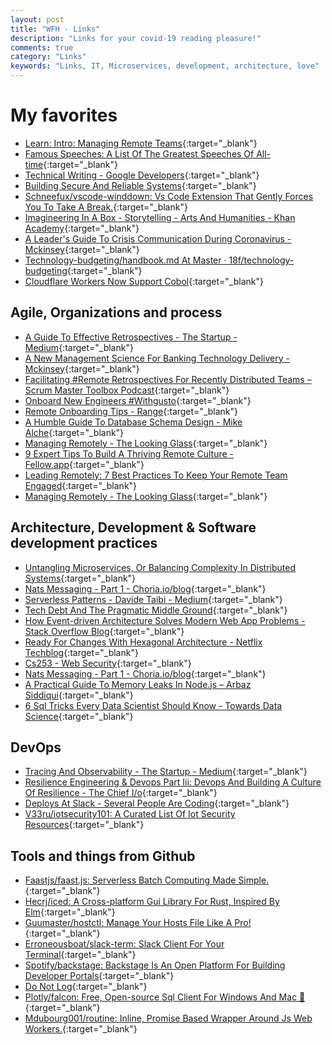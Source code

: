 ```yaml
---
layout: post
title: "WFH - Links"
description: "Links for your covid-19 reading pleasure!"
comments: true
category: "Links"
keywords: "Links, IT, Microservices, development, architecture, love"
---
```


<!-- markdownlint-disable MD033 MD020 MD025-->
# My favorites<a name="favorites"></a>

- [Learn: Intro: Managing Remote Teams](https://knowyourteam.com/m/lessons/161-managing-remote-teams/topics/1301-intro-managing-remote-teams){:target="_blank"}
- [Famous Speeches: A List Of The Greatest Speeches Of All-time](https://jamesclear.com/great-speeches){:target="_blank"}
- [Technical Writing  -  Google Developers](https://developers.google.com/tech-writing){:target="_blank"}
- [Building Secure And Reliable Systems](https://landing.google.com/sre/books/){:target="_blank"}
- [Schneefux/vscode-winddown: Vs Code Extension That Gently Forces You To Take A Break.](https://github.com/schneefux/vscode-winddown){:target="_blank"}
- [Imagineering In A Box - Storytelling - Arts And Humanities - Khan Academy](https://www.khanacademy.org/humanities/hass-storytelling/imagineering-in-a-box){:target="_blank"}
- [A Leader's Guide To Crisis Communication During Coronavirus - Mckinsey](https://www.mckinsey.com/Business%20Functions/Organization/Our%20Insights/A%20leaders%20guide%20Communicating%20with%20teams%20stakeholders%20and%20communities%20during%20COVID%2019?cid=other-eml-alt-mip-mck&hlkid=f50630306d5c4e25abdcedbc9ece3940&hctky=11526138&hdpid=5b1ae120-d0c4-46ff-81a4-840e6ea42d11){:target="_blank"}
- [Technology-budgeting/handbook.md At Master · 18f/technology-budgeting](https://github.com/18F/technology-budgeting/blob/master/handbook.md){:target="_blank"}
- [Cloudflare Workers Now Support Cobol](https://blog.cloudflare.com/cloudflare-workers-now-support-cobol/){:target="_blank"}

## Agile, Organizations and process<a name="agile"></a>

- [A Guide To Effective Retrospectives - The Startup - Medium](https://medium.com/swlh/a-guide-to-effective-retrospectives-c1abe3be5869){:target="_blank"}
- [A New Management Science For Banking Technology Delivery - Mckinsey](https://www.mckinsey.com/industries/financial-services/our-insights/a-new-management-science-for-technology-delivery?cid=other-eml-alt-mip-mck&hlkid=ebf746f21291414184cbcec2c3c6e1c7&hctky=11526138&hdpid=a072b8e0-1b58-47f4-af45-fd91b9271f78){:target="_blank"}
- [Facilitating #Remote Retrospectives For Recently Distributed Teams – Scrum Master Toolbox Podcast](https://scrum-master-toolbox.org/2020/03/blog/facilitating-remote-retrospectives-for-recently-distributed-teams/){:target="_blank"}
- [Onboard New Engineers #Withgusto](https://engineering.gusto.com/onboards-new-engineers-withgusto/){:target="_blank"}
- [Remote Onboarding Tips - Range](https://www.range.co/blog/remote-onboarding-tips){:target="_blank"}
- [A Humble Guide To Database Schema Design - Mike Alche](https://www.mikealche.com/software-development/a-humble-guide-to-database-schema-design){:target="_blank"}
- [Managing Remotely - The Looking Glass](https://lg.substack.com/p/managing-remotely){:target="_blank"}
- [9 Expert Tips To Build A Thriving Remote Culture - Fellow.app](https://fellow.app/blog/2020/how-to-build-a-thriving-remote-culture/?_hsenc=p2ANqtz--bGM6g1wY9z73nyLzgJTnTda9GhtPyAwJzVNKNrnbjA-Dz_Qf2QNUZuHeTVLsCaHnqbFDiqeSm0b-UevIXLzdzuvuS7A&_hsmi=86467481){:target="_blank"}
- [Leading Remotely: 7 Best Practices To Keep Your Remote Team Engaged](https://fellow.app/blog/2020/leading-remotely-best-practices-to-keep-teams-engaged/?_hsenc=p2ANqtz--bGM6g1wY9z73nyLzgJTnTda9GhtPyAwJzVNKNrnbjA-Dz_Qf2QNUZuHeTVLsCaHnqbFDiqeSm0b-UevIXLzdzuvuS7A&_hsmi=86467481){:target="_blank"}
- [Managing Remotely - The Looking Glass](https://lg.substack.com/p/managing-remotely){:target="_blank"}

## Architecture, Development & Software development practices <a name="development"></a>

- [Untangling Microservices, Or Balancing Complexity In Distributed Systems](https://vladikk.com/2020/04/09/untangling-microservices/){:target="_blank"}
- [Nats Messaging - Part 1 - Choria.io/blog](https://choria.io/blog/post/2020/03/23/nats_patterns_1/){:target="_blank"}
- [Serverless Patterns - Davide Taibi - Medium](https://medium.com/@taibi.davide/serverless-patterns-e1fb3f1d753e){:target="_blank"}
- [Tech Debt And The Pragmatic Middle Ground](https://blog.pragmaticengineer.com/tech-debt/){:target="_blank"}
- [How Event-driven Architecture Solves Modern Web App Problems - Stack Overflow Blog](https://stackoverflow.blog/2020/03/16/how-event-driven-architecture-solves-modern-web-app-problems/){:target="_blank"}
- [Ready For Changes With Hexagonal Architecture - Netflix Techblog](https://netflixtechblog.com/ready-for-changes-with-hexagonal-architecture-b315ec967749){:target="_blank"}
- [Cs253 - Web Security](https://web.stanford.edu/class/cs253/){:target="_blank"}
- [Nats Messaging - Part 1 - Choria.io/blog](https://choria.io/blog/post/2020/03/23/nats_patterns_1/){:target="_blank"}
- [A Practical Guide To Memory Leaks In Node.js – Arbaz Siddiqui](https://www.arbazsiddiqui.me/a-practical-guide-to-memory-leaks-in-nodejs/){:target="_blank"}
- [6 Sql Tricks Every Data Scientist Should Know - Towards Data Science](https://towardsdatascience.com/6-sql-tricks-every-data-scientist-should-know-f84be499aea5){:target="_blank"}

## DevOps<a name="devops"></a>

- [Tracing And Observability - The Startup - Medium](https://medium.com/swlh/tracing-and-observability-9ab98438d773){:target="_blank"}
- [Resilience Engineering & Devops Part Iii: Devops And Building A Culture Of Resilience - The Chief I/o](https://thechief.io/c/editorial/resilience-engineering-devops-part-iii-building-culture-resilience/){:target="_blank"}
- [Deploys At Slack - Several People Are Coding](https://slack.engineering/deploys-at-slack-cd0d28c61701){:target="_blank"}
- [V33ru/iotsecurity101: A Curated List Of Iot Security Resources](https://github.com/V33RU/IoTSecurity101){:target="_blank"}

## Tools and things from Github <a name="tools"></a>

- [Faastjs/faast.js: Serverless Batch Computing Made Simple.](https://github.com/faastjs/faast.js){:target="_blank"}
- [Hecrj/iced: A Cross-platform Gui Library For Rust, Inspired By Elm](https://github.com/hecrj/iced){:target="_blank"}
- [Guumaster/hostctl: Manage Your Hosts File Like A Pro!](https://github.com/guumaster/hostctl){:target="_blank"}
- [Erroneousboat/slack-term: Slack Client For Your Terminal](https://github.com/erroneousboat/slack-term){:target="_blank"}
- [Spotify/backstage: Backstage Is An Open Platform For Building Developer Portals](https://github.com/spotify/backstage){:target="_blank"}
- [Do Not Log](https://sobolevn.me/2020/03/do-not-log){:target="_blank"}
- [Plotly/falcon: Free, Open-source Sql Client For Windows And Mac 🦅](https://github.com/plotly/falcon){:target="_blank"}
- [Mdubourg001/routine: Inline, Promise Based Wrapper Around Js Web Workers.](https://github.com/mdubourg001/routine){:target="_blank"}